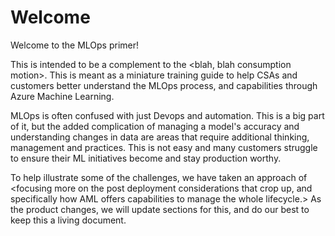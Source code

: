 # Welcome

Welcome to the MLOps primer! 

This is intended to be a complement to the <blah, blah consumption motion>. This
is meant as a miniature training guide to help CSAs and customers better understand the MLOps process, and
capabilities through Azure Machine Learning.

MLOps is often confused with just Devops and automation. This is a big part of it, but the added complication
of managing a model's accuracy and understanding changes in data are areas that require additional thinking,
management and practices. This is not easy and many customers struggle to ensure their ML initiatives become
and stay production worthy.

To help illustrate some of the challenges, we have taken an approach of <focusing more on the post deployment
considerations that crop up, and specifically how AML offers capabilities to manage the whole lifecycle.> As
the product changes, we will update sections for this, and do our best to keep this a living document.
